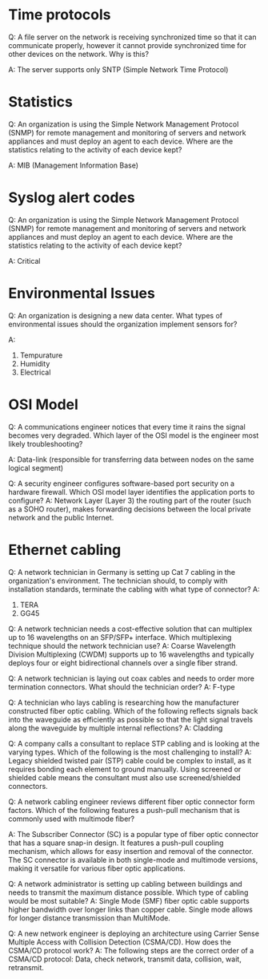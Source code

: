 
# Time protocols
Q: A file server on the network is receiving synchronized time so that it can communicate properly, however it cannot provide synchronized time for other devices on the network. Why is this?

A: The server supports only SNTP (Simple Network Time Protocol)


# Statistics
Q: An organization is using the Simple Network Management Protocol (SNMP) for remote management and monitoring of servers and network appliances and must deploy an agent to each device.
Where are the statistics relating to the activity of each device kept?

A:
MIB (Management Information Base)



# Syslog alert codes
Q:
An organization is using the Simple Network Management Protocol (SNMP) for remote management and monitoring of servers and network appliances and must deploy an agent to each device. Where are the statistics relating to the activity of each device kept?

A:
Critical


# Environmental Issues

Q: An organization is designing a new data center. What types of environmental issues should the organization implement sensors for?

A:
1. Tempurature
2. Humidity
3. Electrical


# OSI Model

Q: A communications engineer notices that every time it rains the signal becomes very degraded. Which layer of the OSI model is the engineer most likely troubleshooting?

A: Data-link (responsible for transferring data between nodes on the same logical segment)

Q: A security engineer configures software-based port security on a hardware firewall. Which OSI model layer identifies the application ports to configure?
A: Network Layer (Layer 3) the routing part of the router (such as a SOHO router), makes forwarding decisions between the local private network and the public Internet.

# Ethernet cabling

Q: A network technician in Germany is setting up Cat 7 cabling in the organization's environment. The technician should, to comply with installation standards, terminate the cabling with what type of connector?
A:
1. TERA
2. GG45

Q: A network technician needs a cost-effective solution that can multiplex up to 16 wavelengths on an SFP/SFP+ interface. Which multiplexing technique should the network technician use?
A: Coarse Wavelength Division Multiplexing (CWDM) supports up to 16 wavelengths and typically deploys four or eight bidirectional channels over a single fiber strand.

Q: A network technician is laying out coax cables and needs to order more termination connectors. What should the technician order?
A: F-type

Q: A technician who lays cabling is researching how the manufacturer constructed fiber optic cabling. Which of the following reflects signals back into the waveguide as efficiently as possible so that the light
signal travels along the waveguide by multiple internal reflections?
A: Cladding

Q: A company calls a consultant to replace STP cabling and is looking at the varying types. Which of the following is the most challenging to install?
A: Legacy shielded twisted pair (STP) cable could be complex to install, as it requires bonding each element to ground manually. Using screened or shielded cable means the consultant must also use screened/shielded connectors. 

Q: A network cabling engineer reviews different fiber optic connector form factors. Which of the following features a push-pull mechanism that is commonly used with multimode fiber?

A: The Subscriber Connector (SC) is a popular type of fiber optic connector that has a square snap-in design. 
It features a push-pull coupling mechanism, which allows for easy insertion and removal of the connector. 
The SC connector is available in both single-mode and multimode versions, making it versatile for various fiber optic applications.

Q: A network administrator is setting up cabling between buildings and needs to transmit the maximum distance possible. Which type of cabling would be most suitable?
A: Single Mode (SMF) fiber optic cable supports higher bandwidth over longer links than copper cable. Single mode allows for longer distance transmission than MultiMode.

Q: A new network engineer is deploying an architecture using Carrier Sense Multiple Access with Collision Detection (CSMA/CD). How does the CSMA/CD protocol work?
A: The following steps are the correct order of a CSMA/CD protocol: Data, check network, transmit data, collision, wait, retransmit.
